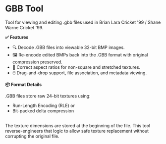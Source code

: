 <h1><b>GBB Tool</b></h1>

Tool for viewing and editing .gbb files used in Brian Lara Cricket '99 / Shane Warne Cricket '99.

<b>✅ Features</b>

<ul>
  <li>
  🔍 Decode .GBB files into viewable 32-bit BMP images.
    
  </li><li>
  🖼️ Re-encode edited BMPs back into the .GBB format with original compression preserved.
    
  </li><li>
  📐 Correct aspect ratios for non-square and stretched textures.
    
  </li><li>
  🖱️ Drag-and-drop support, file association, and metadata viewing.
    
  </li>
</ul>


<b>📦 Format Details</b>

.GBB files store raw 24-bit textures using:

<ul>
  <li>
    Run-Length Encoding (RLE) or 
  </li>
  <li>
    Bit-packed delta compression
  </li>
</ul>
<br>
The texture dimensions are stored at the beginning of the file. This tool reverse-engineers that logic to allow safe texture replacement without corrupting the original file.
